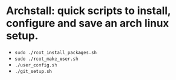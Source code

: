 # Archstall: quick scripts to install, configure and save an arch linux setup.

- `sudo ./root_install_packages.sh`
- `sudo ./root_make_user.sh`
- `./user_config.sh`
- `./git_setup.sh`
